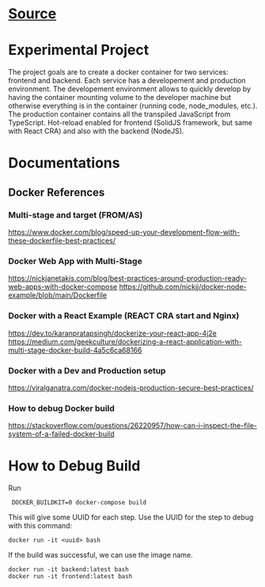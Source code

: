 # [Source](https://github.com/MrDesjardins/docker-example)


# Experimental Project
The project goals are to create a docker container for two services: frontend and backend. Each service has a developement and production environment. The developement environment allows to quickly develop by having the container mounting volume to the developer machine but otherwise everything is in the container (running code, node_modules, etc.). The production container contains all the transpiled JavaScript from TypeScript. Hot-reload enabled for frontend (SolidJS framework, but same with React CRA) and also with the backend (NodeJS).

# Documentations

## Docker References

### Multi-stage and target (FROM/AS)
https://www.docker.com/blog/speed-up-your-development-flow-with-these-dockerfile-best-practices/

### Docker Web App with Multi-Stage 
https://nickjanetakis.com/blog/best-practices-around-production-ready-web-apps-with-docker-compose
https://github.com/nickjj/docker-node-example/blob/main/Dockerfile

### Docker with a React Example (REACT CRA start and Nginx)
https://dev.to/karanpratapsingh/dockerize-your-react-app-4j2e
https://medium.com/geekculture/dockerizing-a-react-application-with-multi-stage-docker-build-4a5c6ca68166

### Docker with a Dev and Production setup
https://viralganatra.com/docker-nodejs-production-secure-best-practices/

### How to debug Docker build
https://stackoverflow.com/questions/26220957/how-can-i-inspect-the-file-system-of-a-failed-docker-build


# How to Debug Build

Run
```
 DOCKER_BUILDKIT=0 docker-compose build  
```
This will give some UUID for each step. Use the UUID for the step to debug with this command:

```
docker run -it <uuid> bash
```

If the build was successful, we can use the image name.

```
docker run -it backend:latest bash 
docker run -it frontend:latest bash 
```